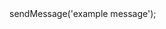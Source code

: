 <?php
include('vendor/autoload.php');
include('src/slackbot.php');
$token = 'token';

$slackbot = new lipfreitas\slackbot($token);

$slackbot->sendMessage('example message');